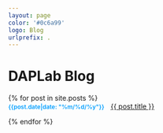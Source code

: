 ```yaml
---
layout: page
color: '#0c6a99'
logo: Blog
urlprefix: .
---
```

<style>
.peach { background: #FBE5D6; }
.blue { background: #B4C7E7; }

ul li {
  margin-bottom: 1em;         /* Nice spacing between items */
  padding-left: 0px;            /* Ensure no left padding */
}

ul li a:hover {
  color: white;
  background: #012169;
  background: #009EFF;
}


ul {
  list-style: none;           /* Remove bullets */
  padding-left: 0;            /* Remove left margin/padding */
  margin-left: 0;             /* Remove left margin */
}

.date-pill {
  display: inline-block;
  /*border: 1px solid #009eff;*/
  color: #009eff;
  /*padding: 0.25em 0.6em;*/
  border-radius: 100px;      /* Fully rounded pill shape */
  font-size: 0.85em;
  font-weight: 600;
  margin-right: 0.75em;       /* Space between pill and title */
}

ul li a {
  text-decoration: underline;
  color: inherit;
}

ul li a:hover {
  color: white;
  background: #012169;
  padding: 0.25em 0.5em;
  border-radius: 4px;
}

</style>


# DAPLab Blog

<ul style="margin-left: 0px; padding-left: 0px; margin-top: 1em;">
  {% for post in site.posts %}
  <li style="margin-bottom: 1em">
  <span class="date-pill">{{post.date|date: "%m/%d/%y"}}</span>
  <a href="{{ post.url }}">{{ post.title }}</a>
</li>
  {% endfor %}
</ul>


